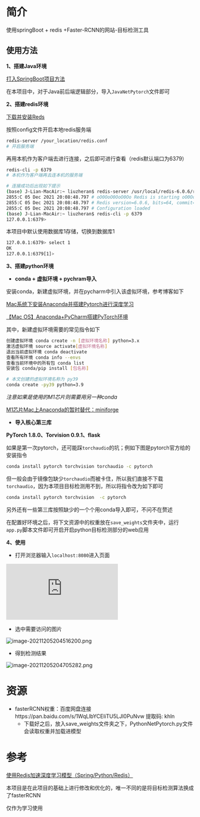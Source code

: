 # 简介

使用springBoot + redis +Faster-RCNN的网站-目标检测工具



## 使用方法

**1、搭建Java环境**

[打入SpringBoot项目方法](https://blog.csdn.net/IT_Boy_/article/details/114886703?ops_request_misc=%257B%2522request%255Fid%2522%253A%2522163870557216780366533244%2522%252C%2522scm%2522%253A%252220140713.130102334.pc%255Fall.%2522%257D&request_id=163870557216780366533244&biz_id=0&utm_medium=distribute.pc_search_result.none-task-blog-2~all~first_rank_ecpm_v1~rank_v31_ecpm-1-114886703.first_rank_v2_pc_rank_v29&utm_term=%E5%A6%82%E4%BD%95%E5%AF%BC%E5%85%A5springBoot&spm=1018.2226.3001.4187)

在本项目中，对于Java前后端逻辑部分，导入`JavaNetPytorch`文件即可



**2、搭建redis环境**

[下载并安装Reds](https://www.jianshu.com/p/6b5eca8d908b)

按照config文件开启本地redis服务端

```bash
redis-server /your_location/redis.conf
# 开启服务端
```

再用本机作为客户端去进行连接，之后即可进行查看（redis默认端口为6379）

```bash
redis-cli -p 6379
# 本机作为客户端再去连本机的服务端

# 连接成功后出现如下提示
(base) J-Lian-MacAir:~ liuzheran$ redis-server /usr/local/redis-6.0.6/redis.conf
2855:C 05 Dec 2021 20:08:48.797 # oO0OoO0OoO0Oo Redis is starting oO0OoO0OoO0Oo
2855:C 05 Dec 2021 20:08:48.797 # Redis version=6.0.6, bits=64, commit=00000000, modified=0, pid=2855, just started
2855:C 05 Dec 2021 20:08:48.797 # Configuration loaded
(base) J-Lian-MacAir:~ liuzheran$ redis-cli -p 6379
127.0.0.1:6379> 
```

本项目中默认使用数据库1存储，切换到数据库1

```bash
127.0.0.1:6379> select 1
OK
127.0.0.1:6379[1]> 
```



**3、搭建python环境**

- **conda + 虚拟环境 + pychram导入**

安装conda，新建虚拟环境，并在pycharm中引入该虚拟环境，参考博客如下

[Mac系统下安装Anaconda并搭建Pytorch进行深度学习](https://blog.csdn.net/weixin_44263973/article/details/120585017?ops_request_misc=&request_id=&biz_id=102&utm_term=Mac%E9%83%A8%E7%BD%B2pytorch&utm_medium=distribute.pc_search_result.none-task-blog-2~all~sobaiduweb~default-0-120585017.first_rank_v2_pc_rank_v29&spm=1018.2226.3001.4187)

[【Mac OS】Anaconda+PyCharm搭建PyTorch环境](https://blog.csdn.net/libing_zeng/article/details/96615716?spm=1001.2101.3001.6650.3&utm_medium=distribute.pc_relevant.none-task-blog-2%7Edefault%7ECTRLIST%7Edefault-3.nonecase&depth_1-utm_source=distribute.pc_relevant.none-task-blog-2%7Edefault%7ECTRLIST%7Edefault-3.nonecase)



其中，新建虚拟环境需要的常见指令如下

```bash
创建虚拟环境 conda create -n [虚拟环境名称] python=3.x
激活虚拟环境 source activate[虚拟环境名称]
退出当前虚拟环境 conda deactivate
查看所有环境 conda info --envs
查看当前环境中的所有包 conda list
安装包 conda/pip install [包名称]
```

```bash
# 本文创建的虚拟环境名称为 py39
conda create -py39 python=3.9
```



*注意如果是使用的M1芯片则需要用另一种conda*

[M1芯片Mac上Anaconda的暂时替代：miniforge](https://blog.csdn.net/yc11tentgy/article/details/113469988?ops_request_misc=%257B%2522request%255Fid%2522%253A%2522163784363916780269893962%2522%252C%2522scm%2522%253A%252220140713.130102334..%2522%257D&request_id=163784363916780269893962&biz_id=0&utm_medium=distribute.pc_search_result.none-task-blog-2~all~baidu_landing_v2~default-1-113469988.first_rank_v2_pc_rank_v29&utm_term=miniforge3%E6%98%AF%E4%BB%80%E4%B9%88&spm=1018.2226.3001.4187)



- **导入核心第三库**

**PyTorch 1.8.0、Torvision 0.9.1、flask**

如果是第一次pytorch，还可能踩`torchaudio`的坑；例如下图是pytorch官方给的安装指令

```bash
conda install pytorch torchvision torchaudio -c pytorch
```

但一般会由于镜像包缺少`torchaudio`而被卡住，所以我们直接不下载`torchaudio`，因为本项目目标检测用不到，所以将指令改为如下即可

```bash
conda install pytorch torchvision  -c pytorch
```

另外还有一些第三库按照缺少的一个个用conda导入即可，不问不在赘述



在配置好环境之后，将下文资源中的权重放在`save_weights`文件夹中，运行`app.py`脚本文件即可开启开启python目标检测部分的web应用



**4、使用**

- 打开浏览器输入`localhost:8080`进入页面

![image-20211205203436876.png](http://github.com/DevilShubert/NetPytorch/blob/master/IamgesFile/image-20211205203436876.p)

- 选中需要访问的图片

![image-20211205204516200.png](/Users/liuzheran/typora图片/image-20211205204516200-8709918.png)

- 得到检测结果

![image-20211205204705282.png](/Users/liuzheran/typora图片/image-20211205204705282-8709929.png)



# 资源

- fasterRCNN权重：百度网盘连接https://pan.baidu.com/s/1WqLlbYCEIiTU5LJl0PuNvw 提取码: khln 
  - 下载好之后，放入save_weights文件夹之下，PythonNetPytorch.py文件会读取权重并加载进模型



# 参考

[使用Redis加速深度学习模型（Spring/Python/Redis）](https://blog.csdn.net/m0_46503651/article/details/108555082)

本项目是在此项目的基础上进行修改和优化的，唯一不同的是将目标检测算法换成了fasterRCNN

仅作为学习使用
